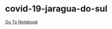 # covid-19-jaragua-do-sul

[Go To Notebook](https://github.com/cassianorsd/covid-19-jaragua-do-sul/blob/master/covid19-jaragua-do-sul.ipynb)
